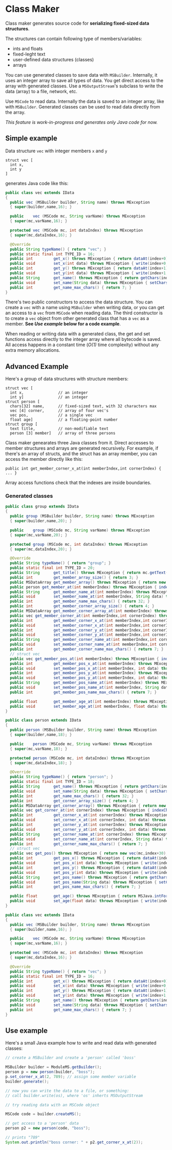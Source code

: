 # Class Maker

Class maker generates source code for **serializing fixed-sized data structures**.

The structures can contain following type of members/variables:
 * ints and floats
 * fixed-leght text
 * user-defined data structures (classes)
 * arrays

You can use generated classes to save data with `MSBuilder`.
Internally, it uses an integer array to save all types of data.
You get direct access to the array with generated classes.
Use a `MSOutputStream`'s subclass to write the data (array) to a file, network, etc.

Use `MSCode` to read data. Internally the data is saved to an integer array, like with `MSBuilder`.
Generated classes can be used to read data directly from the array.

_This feature is work-in-progress and generates only Java code for now._

## Simple example

Data structure `vec` with integer members `x` and `y`

```
struct vec [
  int x,
  int y
]
```

generates Java code like this:

```java
public class vec extends IData
{
  public vec (MSBuilder builder, String name) throws MException
  { super(builder,name,16); }

  public    vec (MSCode mc, String varName) throws MException
  { super(mc,varName,16); }

  protected vec (MSCode mc, int dataIndex) throws MException
  { super(mc,dataIndex,16); }

  @Override
  public String typeName() { return "vec"; }
  public static final int TYPE_ID = 16;
  public int         get_x() throws MException { return dataAt(index+0); }
  public void        set_x(int data) throws MException { write(index+0, data); }
  public int         get_y() throws MException { return dataAt(index+1); }
  public void        set_y(int data) throws MException { write(index+1, data); }
  public String      get_name() throws MException { return getChars(index+2); }
  public void        set_name(String data) throws MException { setChars(index+2, data, 7); }
  public int         get_name_max_chars() { return 7; }
}
```

There's two public constructors to access the data structure.
You can create a `vec` with a name using `MSBuilder` when writing data, or
you can get an access to a `vec` from `MSCode` when reading data.
The third constructor is to create a `vec` object from other generated class that has a `vec` as a member.
**See _Use example_ below for a code example**.

When reading or writing data with a generated class, the get and set functions access directly to the integer array where all bytecode is saved.
All access happens in a constant time (_O(1)_ time complexity) without any extra memory allocations.

## Advanced Example

Here's a group of data structures with structure members:

```
struct vec [
  int x,               // an integer
  int y]               // an integer
struct person [  
  chars[32] name,      // fixed-sized text, with 32 characters max
  vec [4] corner,      // array of four vec's
  vec pos,             // a single vec
  float age]           // a floating-point number
struct group [  
  text title,          // non-modifiable text
  person [3] member]   // array of three persons
```

Class maker genearates three Java classes from it. Direct accesses to member structures and arrays are generated recursively.
For example, if there's an array of structs, and the struct has an array member, you can access the member directly like this:

```
public int get_member_corner_x_at(int memberIndex,int cornerIndex) { ... }
```

Array access functions check that the indexes are inside boundaries.

### Generated classes

```java
public class group extends IData
{
  public group (MSBuilder builder, String name) throws MException
  { super(builder,name,20); }

  public    group (MSCode mc, String varName) throws MException
  { super(mc,varName,20); }

  protected group (MSCode mc, int dataIndex) throws MException
  { super(mc,dataIndex,20); }

  @Override
  public String typeName() { return "group"; }
  public static final int TYPE_ID = 20;
  public String      get_title() throws MException { return mc.getText(dataAt(index+0)); }
  public int         get_member_array_size() { return 3; }
  public MSDataArray get_member_array() throws MException { return new MSDataArray(mm,1,index+1); }
  public person get_member_at(int memberIndex) throws MException { indexCheck(memberIndex,3); return new person(mc,index+1); }
  public String      get_member_name_at(int memberIndex) throws MException { indexCheck(memberIndex,3); return getChars(index+1+(memberIndex*36)); }
  public void        set_member_name_at(int memberIndex, String data) throws MException { indexCheck(memberIndex,3); setChars(index+1+(memberIndex*36), data, 32); }
  public int         get_member_name_max_chars() { return 32; }
  public int         get_member_corner_array_size() { return 4; }
  public MSDataArray get_member_corner_array_at(int memberIndex) throws MException { indexCheck(memberIndex,3); return new MSDataArray(mm,1,index+11+(memberIndex*36)); }
  public vec get_member_corner_at(int memberIndex,int cornerIndex) throws MException { indexCheck(memberIndex,3); indexCheck(cornerIndex,4); return new vec(mc,index+11); }
  public int         get_member_corner_x_at(int memberIndex,int cornerIndex) throws MException { indexCheck(memberIndex,3); indexCheck(cornerIndex,4); return dataAt(index+11+(memberIndex*36+cornerIndex*5)); }
  public void        set_member_corner_x_at(int memberIndex,int cornerIndex, int data) throws MException { indexCheck(memberIndex,3); indexCheck(cornerIndex,4); write(index+11+(memberIndex*36+cornerIndex*5), data); }
  public int         get_member_corner_y_at(int memberIndex,int cornerIndex) throws MException { indexCheck(memberIndex,3); indexCheck(cornerIndex,4); return dataAt(index+12+(memberIndex*36+cornerIndex*5)); }
  public void        set_member_corner_y_at(int memberIndex,int cornerIndex, int data) throws MException { indexCheck(memberIndex,3); indexCheck(cornerIndex,4); write(index+12+(memberIndex*36+cornerIndex*5), data); }
  public String      get_member_corner_name_at(int memberIndex,int cornerIndex) throws MException { indexCheck(memberIndex,3); indexCheck(cornerIndex,4); return getChars(index+13+(memberIndex*36+cornerIndex*5)); }
  public void        set_member_corner_name_at(int memberIndex,int cornerIndex, String data) throws MException { indexCheck(memberIndex,3); indexCheck(cornerIndex,4); setChars(index+13+(memberIndex*36+cornerIndex*5), data, 7); }
  public int         get_member_corner_name_max_chars() { return 7; }
  // struct vec
  public vec get_member_pos_at(int memberIndex) throws MException { indexCheck(memberIndex,3); return new vec(mc,index+31+(memberIndex*36)); }
  public int         get_member_pos_x_at(int memberIndex) throws MException { indexCheck(memberIndex,3); return dataAt(index+31+(memberIndex*36)); }
  public void        set_member_pos_x_at(int memberIndex, int data) throws MException { indexCheck(memberIndex,3); write(index+31+(memberIndex*36), data); }
  public int         get_member_pos_y_at(int memberIndex) throws MException { indexCheck(memberIndex,3); return dataAt(index+32+(memberIndex*36)); }
  public void        set_member_pos_y_at(int memberIndex, int data) throws MException { indexCheck(memberIndex,3); write(index+32+(memberIndex*36), data); }
  public String      get_member_pos_name_at(int memberIndex) throws MException { indexCheck(memberIndex,3); return getChars(index+33+(memberIndex*36)); }
  public void        set_member_pos_name_at(int memberIndex, String data) throws MException { indexCheck(memberIndex,3); setChars(index+33+(memberIndex*36), data, 7); }
  public int         get_member_pos_name_max_chars() { return 7; }

  public float       get_member_age_at(int memberIndex) throws MException { indexCheck(memberIndex,3); return MSJava.intFormatToFloat(dataAt(index+36+(memberIndex*36))); }
  public void        set_member_age_at(int memberIndex, float data) throws MException { indexCheck(memberIndex,3); write(index+36+(memberIndex*36), MSJava.floatToIntFormat(data)); }
}
```

```java
public class person extends IData
{
  public person (MSBuilder builder, String name) throws MException
  { super(builder,name,18); }

  public    person (MSCode mc, String varName) throws MException
  { super(mc,varName,18); }

  protected person (MSCode mc, int dataIndex) throws MException
  { super(mc,dataIndex,18); }

  @Override
  public String typeName() { return "person"; }
  public static final int TYPE_ID = 18;
  public String      get_name() throws MException { return getChars(index+0); }
  public void        set_name(String data) throws MException { setChars(index+0, data, 32); }
  public int         get_name_max_chars() { return 32; }
  public int         get_corner_array_size() { return 4; }
  public MSDataArray get_corner_array() throws MException { return new MSDataArray(mm,1,index+10); }
  public vec get_corner_at(int cornerIndex) throws MException { indexCheck(cornerIndex,4); return new vec(mc,index+10); }
  public int         get_corner_x_at(int cornerIndex) throws MException { indexCheck(cornerIndex,4); return dataAt(index+10+(cornerIndex*5)); }
  public void        set_corner_x_at(int cornerIndex, int data) throws MException { indexCheck(cornerIndex,4); write(index+10+(cornerIndex*5), data); }
  public int         get_corner_y_at(int cornerIndex) throws MException { indexCheck(cornerIndex,4); return dataAt(index+11+(cornerIndex*5)); }
  public void        set_corner_y_at(int cornerIndex, int data) throws MException { indexCheck(cornerIndex,4); write(index+11+(cornerIndex*5), data); }
  public String      get_corner_name_at(int cornerIndex) throws MException { indexCheck(cornerIndex,4); return getChars(index+12+(cornerIndex*5)); }
  public void        set_corner_name_at(int cornerIndex, String data) throws MException { indexCheck(cornerIndex,4); setChars(index+12+(cornerIndex*5), data, 7); }
  public int         get_corner_name_max_chars() { return 7; }
  // struct vec
  public vec get_pos() throws MException { return new vec(mc,index+30); }
  public int         get_pos_x() throws MException { return dataAt(index+30); }
  public void        set_pos_x(int data) throws MException { write(index+30, data); }
  public int         get_pos_y() throws MException { return dataAt(index+31); }
  public void        set_pos_y(int data) throws MException { write(index+31, data); }
  public String      get_pos_name() throws MException { return getChars(index+32); }
  public void        set_pos_name(String data) throws MException { setChars(index+32, data, 7); }
  public int         get_pos_name_max_chars() { return 7; }

  public float       get_age() throws MException { return MSJava.intFormatToFloat(dataAt(index+35)); }
  public void        set_age(float data) throws MException { write(index+35, MSJava.floatToIntFormat(data)); }
}
```

```java
public class vec extends IData
{
  public vec (MSBuilder builder, String name) throws MException
  { super(builder,name,16); }

  public    vec (MSCode mc, String varName) throws MException
  { super(mc,varName,16); }

  protected vec (MSCode mc, int dataIndex) throws MException
  { super(mc,dataIndex,16); }

  @Override
  public String typeName() { return "vec"; }
  public static final int TYPE_ID = 16;
  public int         get_x() throws MException { return dataAt(index+0); }
  public void        set_x(int data) throws MException { write(index+0, data); }
  public int         get_y() throws MException { return dataAt(index+1); }
  public void        set_y(int data) throws MException { write(index+1, data); }
  public String      get_name() throws MException { return getChars(index+2); }
  public void        set_name(String data) throws MException { setChars(index+2, data, 7); }
  public int         get_name_max_chars() { return 7; }
}
```

## Use example

Here's a small Java example how to write and read data with generated classes:

```java
// create a MSBuilder and create a 'person' called 'boss'

MSBuilder builder = ModuleMS.getBuilder();
person p = new person(builder, "boss");
p.set_corner_x_at(2, 789); // assign some member variable
builder.generate();

// now you can write the data to a file, or something:
// call builder.write(os), where 'os' inherts MSOutputStream

// try reading data with an MSCode object		

MSCode code = builder.createMS();

// get access to a 'person' data
person p2 = new person(code, "boss");

// prints "789"
System.out.println("boss corner: " + p2.get_corner_x_at(2));
```

